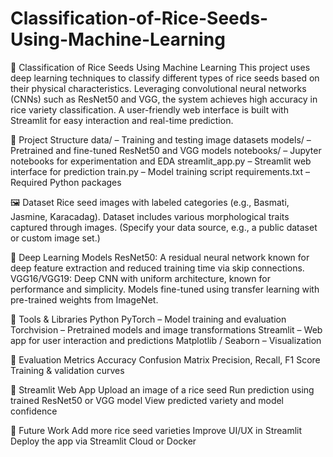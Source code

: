 # Classification-of-Rice-Seeds-Using-Machine-Learning
🌾 Classification of Rice Seeds Using Machine Learning
This project uses deep learning techniques to classify different types of rice seeds based on their physical characteristics. Leveraging convolutional neural networks (CNNs) such as ResNet50 and VGG, the system achieves high accuracy in rice variety classification. A user-friendly web interface is built with Streamlit for easy interaction and real-time prediction.


📁 Project Structure
data/ – Training and testing image datasets
models/ – Pretrained and fine-tuned ResNet50 and VGG models
notebooks/ – Jupyter notebooks for experimentation and EDA
streamlit_app.py – Streamlit web interface for prediction
train.py – Model training script
requirements.txt – Required Python packages


🖼️ Dataset
Rice seed images with labeled categories (e.g., Basmati, Jasmine, Karacadag). Dataset includes various morphological traits captured through images.
(Specify your data source, e.g., a public dataset or custom image set.)


🧠 Deep Learning Models
ResNet50: A residual neural network known for deep feature extraction and reduced training time via skip connections.
VGG16/VGG19: Deep CNN with uniform architecture, known for performance and simplicity.
Models fine-tuned using transfer learning with pre-trained weights from ImageNet.


🔧 Tools & Libraries
Python
PyTorch – Model training and evaluation
Torchvision – Pretrained models and image transformations
Streamlit – Web app for user interaction and predictions
Matplotlib / Seaborn – Visualization


🧪 Evaluation Metrics
Accuracy
Confusion Matrix
Precision, Recall, F1 Score
Training & validation curves


🚀 Streamlit Web App
Upload an image of a rice seed
Run prediction using trained ResNet50 or VGG model
View predicted variety and model confidence


📌 Future Work
Add more rice seed varieties
Improve UI/UX in Streamlit
Deploy the app via Streamlit Cloud or Docker
